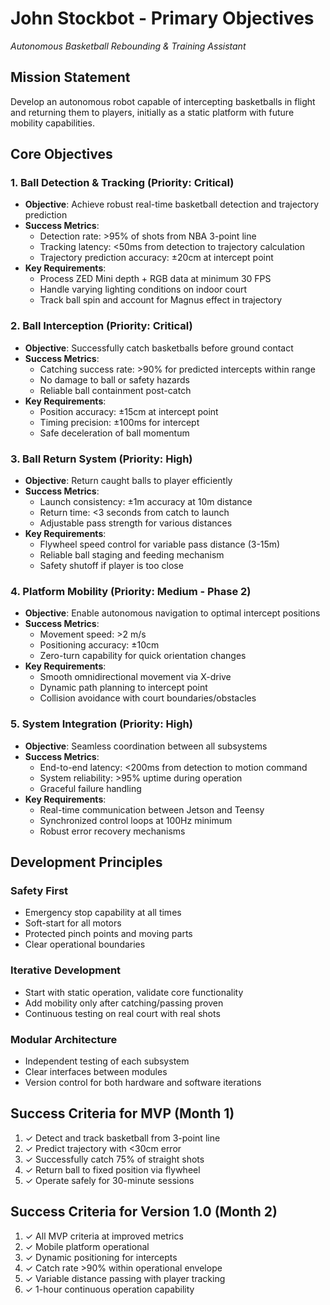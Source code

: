 # John Stockbot - Primary Objectives
*Autonomous Basketball Rebounding & Training Assistant*

## Mission Statement
Develop an autonomous robot capable of intercepting basketballs in flight and returning them to players, initially as a static platform with future mobility capabilities.

## Core Objectives

### 1. Ball Detection & Tracking (Priority: Critical)
- **Objective**: Achieve robust real-time basketball detection and trajectory prediction
- **Success Metrics**:
  - Detection rate: >95% of shots from NBA 3-point line
  - Tracking latency: <50ms from detection to trajectory calculation
  - Trajectory prediction accuracy: ±20cm at intercept point
- **Key Requirements**:
  - Process ZED Mini depth + RGB data at minimum 30 FPS
  - Handle varying lighting conditions on indoor court
  - Track ball spin and account for Magnus effect in trajectory

### 2. Ball Interception (Priority: Critical)
- **Objective**: Successfully catch basketballs before ground contact
- **Success Metrics**:
  - Catching success rate: >90% for predicted intercepts within range
  - No damage to ball or safety hazards
  - Reliable ball containment post-catch
- **Key Requirements**:
  - Position accuracy: ±15cm at intercept point
  - Timing precision: ±100ms for intercept
  - Safe deceleration of ball momentum

### 3. Ball Return System (Priority: High)
- **Objective**: Return caught balls to player efficiently
- **Success Metrics**:
  - Launch consistency: ±1m accuracy at 10m distance
  - Return time: <3 seconds from catch to launch
  - Adjustable pass strength for various distances
- **Key Requirements**:
  - Flywheel speed control for variable pass distance (3-15m)
  - Reliable ball staging and feeding mechanism
  - Safety shutoff if player is too close

### 4. Platform Mobility (Priority: Medium - Phase 2)
- **Objective**: Enable autonomous navigation to optimal intercept positions
- **Success Metrics**:
  - Movement speed: >2 m/s
  - Positioning accuracy: ±10cm
  - Zero-turn capability for quick orientation changes
- **Key Requirements**:
  - Smooth omnidirectional movement via X-drive
  - Dynamic path planning to intercept point
  - Collision avoidance with court boundaries/obstacles

### 5. System Integration (Priority: High)
- **Objective**: Seamless coordination between all subsystems
- **Success Metrics**:
  - End-to-end latency: <200ms from detection to motion command
  - System reliability: >95% uptime during operation
  - Graceful failure handling
- **Key Requirements**:
  - Real-time communication between Jetson and Teensy
  - Synchronized control loops at 100Hz minimum
  - Robust error recovery mechanisms

## Development Principles

### Safety First
- Emergency stop capability at all times
- Soft-start for all motors
- Protected pinch points and moving parts
- Clear operational boundaries

### Iterative Development
- Start with static operation, validate core functionality
- Add mobility only after catching/passing proven
- Continuous testing on real court with real shots

### Modular Architecture
- Independent testing of each subsystem
- Clear interfaces between modules
- Version control for both hardware and software iterations

## Success Criteria for MVP (Month 1)
1. ✓ Detect and track basketball from 3-point line
2. ✓ Predict trajectory with <30cm error
3. ✓ Successfully catch 75% of straight shots
4. ✓ Return ball to fixed position via flywheel
5. ✓ Operate safely for 30-minute sessions

## Success Criteria for Version 1.0 (Month 2)
1. ✓ All MVP criteria at improved metrics
2. ✓ Mobile platform operational
3. ✓ Dynamic positioning for intercepts
4. ✓ Catch rate >90% within operational envelope
5. ✓ Variable distance passing with player tracking
6. ✓ 1-hour continuous operation capability